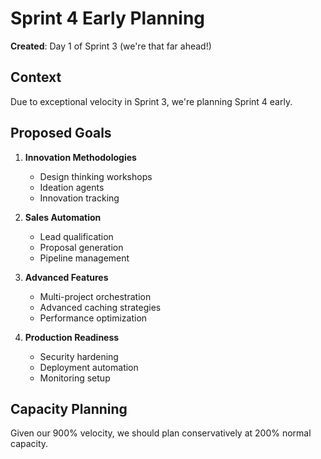 # Sprint 4 Early Planning

**Created**: Day 1 of Sprint 3 (we're that far ahead!)

## Context
Due to exceptional velocity in Sprint 3, we're planning Sprint 4 early.

## Proposed Goals
1. **Innovation Methodologies**
   - Design thinking workshops
   - Ideation agents
   - Innovation tracking

2. **Sales Automation**
   - Lead qualification
   - Proposal generation
   - Pipeline management

3. **Advanced Features**
   - Multi-project orchestration
   - Advanced caching strategies
   - Performance optimization

4. **Production Readiness**
   - Security hardening
   - Deployment automation
   - Monitoring setup

## Capacity Planning
Given our 900% velocity, we should plan conservatively at 200% normal capacity.
